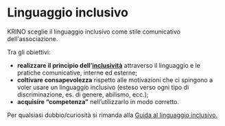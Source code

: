 # Linguaggio inclusivo

KRINO sceglie il linguaggio inclusivo come stile comunicativo dell'associazione.

Tra gli obiettivi:&#x20;

* **realizzare il principio dell’**[**inclusività**](../lassociazione/principi/inclusivita.md) attraverso il linguaggio e le pratiche comunicative, interne ed esterne;&#x20;
* **coltivare consapevolezza** rispetto alle motivazioni che ci spingono a voler usare un linguaggio inclusivo (esteso verso ogni tipo di discriminazione, es. di genere, abilismo, ecc.);&#x20;
* **acquisire “competenza”** nell’utilizzarlo in modo corretto.

Per qualsiasi dubbio/curiosità si rimanda alla [Guida al linguaggio inclusivo.](https://docs.google.com/document/d/1CLBSUuPPDXfSw17kksJNiAZcEhHdemEK/edit?hl=en)

